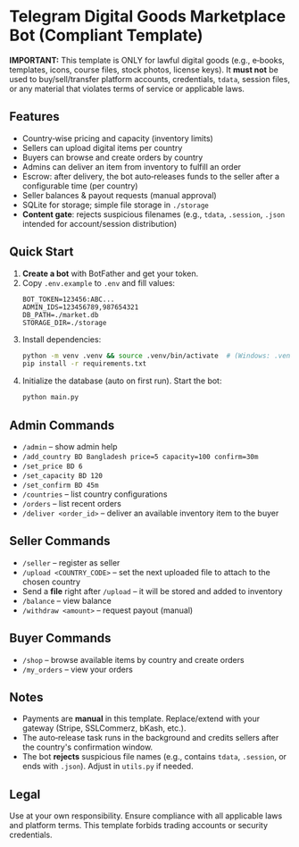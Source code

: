 
# Telegram Digital Goods Marketplace Bot (Compliant Template)

**IMPORTANT:** This template is ONLY for lawful digital goods (e.g., e‑books, templates, icons, course files, stock photos, license keys).
It **must not** be used to buy/sell/transfer platform accounts, credentials, `tdata`, session files, or any material that violates terms of service or applicable laws.

## Features
- Country‑wise pricing and capacity (inventory limits)
- Sellers can upload digital items per country
- Buyers can browse and create orders by country
- Admins can deliver an item from inventory to fulfill an order
- Escrow: after delivery, the bot auto‑releases funds to the seller after a configurable time (per country)
- Seller balances & payout requests (manual approval)
- SQLite for storage; simple file storage in `./storage`
- **Content gate**: rejects suspicious filenames (e.g., `tdata`, `.session`, `.json` intended for account/session distribution)

## Quick Start

1. **Create a bot** with BotFather and get your token.
2. Copy `.env.example` to `.env` and fill values:
   ```env
   BOT_TOKEN=123456:ABC...
   ADMIN_IDS=123456789,987654321
   DB_PATH=./market.db
   STORAGE_DIR=./storage
   ```
3. Install dependencies:
   ```bash
   python -m venv .venv && source .venv/bin/activate  # (Windows: .venv\Scripts\activate)
   pip install -r requirements.txt
   ```
4. Initialize the database (auto on first run). Start the bot:
   ```bash
   python main.py
   ```

## Admin Commands
- `/admin` – show admin help
- `/add_country BD Bangladesh price=5 capacity=100 confirm=30m`
- `/set_price BD 6`
- `/set_capacity BD 120`
- `/set_confirm BD 45m`
- `/countries` – list country configurations
- `/orders` – list recent orders
- `/deliver <order_id>` – deliver an available inventory item to the buyer

## Seller Commands
- `/seller` – register as seller
- `/upload <COUNTRY_CODE>` – set the next uploaded file to attach to the chosen country
- Send a **file** right after `/upload` – it will be stored and added to inventory
- `/balance` – view balance
- `/withdraw <amount>` – request payout (manual)

## Buyer Commands
- `/shop` – browse available items by country and create orders
- `/my_orders` – view your orders

## Notes
- Payments are **manual** in this template. Replace/extend with your gateway (Stripe, SSLCommerz, bKash, etc.).
- The auto‑release task runs in the background and credits sellers after the country's confirmation window.
- The bot **rejects** suspicious file names (e.g., contains `tdata`, `.session`, or ends with `.json`). Adjust in `utils.py` if needed.

## Legal
Use at your own responsibility. Ensure compliance with all applicable laws and platform terms. This template forbids trading accounts or security credentials.
